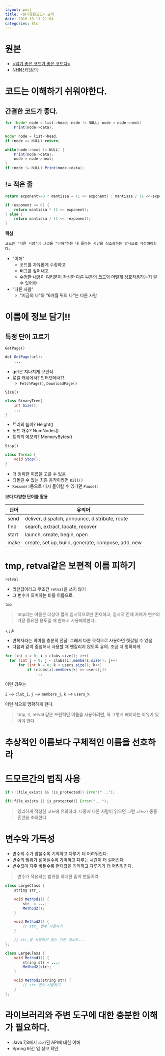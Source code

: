 ```yaml
---
layout: post
title: <읽기좋은코드> 요약
date: 2016-10-11 21:04
categories: Etc
---
```


# 원본

* [\<읽기 좋은 코드가 좋은 코드다\>](http://www.hanbit.co.kr/book/look.html?isbn=978-89-7914-914-2)
* [NHN신입강의](https://nhnent.dooray.com/share/posts/1kprIA7VR3S4lwuMCa4D9Q)

# 코드는 이해하기 쉬워야한다.

## 간결한 코드가 좋다.

```java
for (Node* node = list->head; node != NULL; node = node->next)
    Print(node->data);
```
```java
Node* node = list->head;
if (node == NULL) return;

while(node->next != NULL) {
    Print(node->data);
    node = node->next;
}
if (node != NULL) Print(node->data);
```

## != 적은 줄

```java
return exponent>=0 ? mantissa = (1 << exponent) : mantissa / (1 <<-exponent);
```
```java
if (exponent >= 0) {
    return mantissa * (1 << exponent);
} else {
    return mantissa / (1 << -exponent);
}
```

**핵심**

`코드는 "다른 사람"이 그것을 "이해"하는 데 들이는 시간을 최소화하는 방식으로 작성해야한다.`

* "이해"
	* 코드를 자유롭게 수정하고
	* 버그를 짚어내고
	* 수정한 내용이 여러분이 작성한 다른 부분의 코드와 어떻게 상호작용하는지 알 수 있어야
* "다른 사람"
	* "지금의 나"와 "6개월 뒤의 나"는 다른 사람 


# 이름에 정보 담기!!

## 특정 단어 고르기

`GetPage()`

```java
def GetPage(url):
    ...
```

* get은 지나치게 보편적
* 로컬 캐쉬에서? 인터넷에서?!
	* `FetchPage()`, `DownloadPage()`

`Size()`

```java
class BinaryTree{
    int Size();
    ...
}
```

* 트리의 높이? Height()
* 노드 개수? NumNodes()
* 트리의 메모리? MemoryBytes()

`Stop()`

```java
class Thread {
    void Stop();
}
```

* 더 정확한 이름을 고를 수 있음
* 되돌릴 수 없는 최종 동작이라면 `Kill()`
* `Resume()`등으로 다시 돌이킬 수 있다면 `Pause()`

**보다 다양한 단어를 활용**

|단어|	유의어|
|----|--------|
|send	|deliver, dispatch, announce, distribute, route|
|find	|search, extract, locate, recover|
|start	|launch, create, begin, open|
|make	|create, set up, build, generate, compose, add, new|

# tmp, retval같은 보편적 이름 피하기

`retval`

* 리턴값이라고 무조건 `retval`을 쓰지 않기
* 그 변수가 의미하는 바를 이름으로

`tmp`

> tmp라는 이름은 대상이 짧게 임시적으로만 존재하고, 임시적 존재 자체가 변수의 가장 중요한 용도일 때 한해서 사용해야한다.


`i`,`j`,`k`

* 반복자라는 의미를 충분히 전달. 그래서 다른 목적으로 사용하면 헷갈릴 수 있음
* 다음과 같이 중첩해서 사용할 때 헷갈리지 않도록 유의. 조금 더 명확하게


```java
for (int i = 0; i < clubs.size(); i++)
  for (int j = 0; j < clubs[i].members.size(); j++)
      for (int k = 0; k < users.size(); k++)
          if (clubs[i].members[k] == users[j])
              ...
```
이런 경우는 

`i` --> `club_i`, `j` --> `members_j`, `k` --> `users_k`

이런 식으로 명확하게 한다.

> tmp, it, retval 같은 보편적인 이름을 사용하려면, 꼭 그렇게 해야하는 이유가 있어야 한다.


# 추상적인 이름보다 구체적인 이름을 선호하라

# 드모르간의 법칙 사용

```java
if (!(file_exists && !is_protected)) Error("...");
```

```java
if(!file_exists || is_protected)) Error("...");
```

> 영리하게 작성한 코드에 유의하라. 나중에 다른 사람이 읽으면 그런 코드가 종종 혼란을 초래한다.


# 변수와 가독성 

* 변수의 수가 많을수록 기억하고 다루기 더 어려워진다.
* 변수의 범위가 넓어질수록 기억하고 다루는 시간이 더 길어진다
* 변수값이 자주 바뀔수록 현재값을 기억하고 다루기가 더 어려워진다.

> 변수가 적용되는 범위를 최대한 좁게 만들어라


```java
class LargeClass {
    string str_;

    void Method1() {
        str_ = ...;
        Method2();
    }

    void Method2() {
        // str_ 변수 사용하기
    }

    // str_을 사용하지 않는 다른 메소드...
};
```

```java
class LargeClass {
    void Method1() {
        string str = ...;
        Method2(str);
    }

    void Method2(string str) {
        // str 변수 사용하기
    }
};
```

# 라이브러리와 주변 도구에 대한 충분한 이해가 필요하다.

* Java 7,8에서 추가된 API에 대한 이해
* Spring 버전 업 정보 확인





